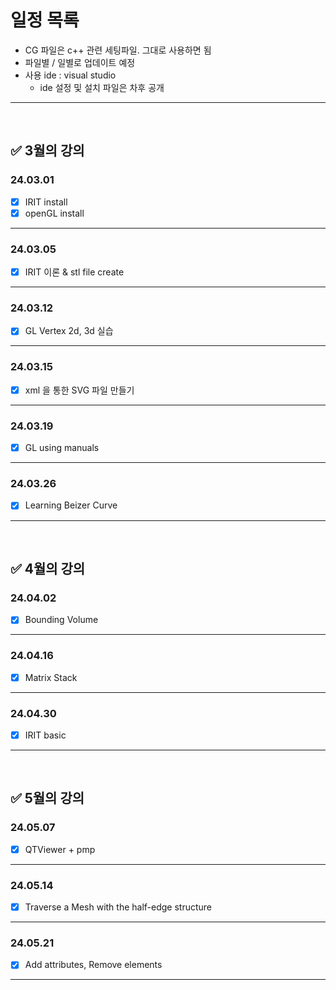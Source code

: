# **일정 목록**

- CG 파일은 c++ 관련 세팅파일. 그대로 사용하면 됨
- 파일별 / 일별로 업데이트 예정
- 사용 ide : visual studio
    - ide 설정 및 설치 파일은 차후 공개

___

<br>

## ✅ 3월의 강의

### 24.03.01

- [x] IRIT install
- [x] openGL install
___

### 24.03.05

- [x] IRIT 이론 & stl file create

___

### 24.03.12

- [x] GL Vertex 2d, 3d 실습

___

### 24.03.15

- [x] xml 을 통한 SVG 파일 만들기

___

### 24.03.19

- [x] GL using manuals

___

### 24.03.26

- [x] Learning Beizer Curve 

___

<br>

## ✅ 4월의 강의

### 24.04.02

- [x] Bounding Volume

___

### 24.04.16

- [x] Matrix Stack

___ 

### 24.04.30

- [x] IRIT basic

___

<br>

## ✅ 5월의 강의

### 24.05.07

- [x] QTViewer + pmp

___

### 24.05.14

- [x] Traverse a Mesh with the half-edge structure

___

### 24.05.21

- [x] Add attributes, Remove elements

___
